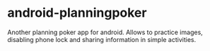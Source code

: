 android-planningpoker
=====================

Another planning poker app for android. Allows to practice images, disabling phone lock and sharing information in simple activities.